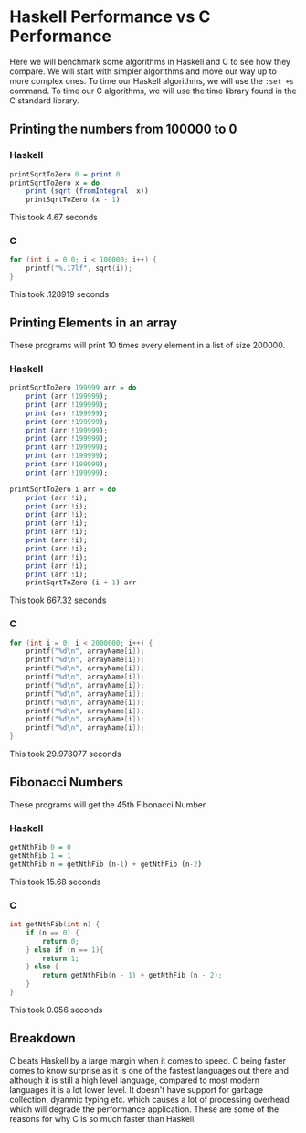 # Haskell Performance vs C Performance
Here we will benchmark some algorithms in Haskell and C to see how they compare. We will start with simpler algorithms and move our way
up to more complex ones. To time our Haskell algorithms, we will use the ``:set +s`` command. To time our C algorithms, we will use the time library found in the C standard library.
## Printing the numbers from 100000 to 0
### Haskell 
```hs
printSqrtToZero 0 = print 0
printSqrtToZero x = do
    print (sqrt (fromIntegral  x))
    printSqrtToZero (x - 1)
```
This took 4.67 seconds

### C
```c
for (int i = 0.0; i < 100000; i++) {
    printf("%.17lf", sqrt(i));
}
```
This took .128919 seconds

## Printing Elements in an array
These programs will print 10 times every element in a list of size 200000. 
### Haskell 
```hs
printSqrtToZero 199999 arr = do
    print (arr!!199999);
    print (arr!!199999);
    print (arr!!199999);
    print (arr!!199999);
    print (arr!!199999);
    print (arr!!199999);
    print (arr!!199999);
    print (arr!!199999);
    print (arr!!199999);
    print (arr!!199999);

printSqrtToZero i arr = do
    print (arr!!i);
    print (arr!!i);
    print (arr!!i);
    print (arr!!i);
    print (arr!!i);
    print (arr!!i);
    print (arr!!i);
    print (arr!!i);
    print (arr!!i);
    print (arr!!i);
    printSqrtToZero (i + 1) arr
```
This took 667.32 seconds

### C
```c
for (int i = 0; i < 2000000; i++) {
    printf("%d\n", arrayName[i]);
    printf("%d\n", arrayName[i]);
    printf("%d\n", arrayName[i]);
    printf("%d\n", arrayName[i]);
    printf("%d\n", arrayName[i]);
    printf("%d\n", arrayName[i]);
    printf("%d\n", arrayName[i]);
    printf("%d\n", arrayName[i]);
    printf("%d\n", arrayName[i]);
    printf("%d\n", arrayName[i]);
}
```
This took 29.978077 seconds

## Fibonacci Numbers
These programs will get the 45th Fibonacci Number
### Haskell 
```hs
getNthFib 0 = 0
getNthFib 1 = 1
getNthFib n = getNthFib (n-1) + getNthFib (n-2)
```
This took 15.68 seconds

### C
```c
int getNthFib(int n) {
    if (n == 0) {
        return 0;
    } else if (n == 1){
        return 1;
    } else {
        return getNthFib(n - 1) + getNthFib (n - 2);
    }
}
```
This took 0.056 seconds


## Breakdown
C beats Haskell by a large margin when it comes to speed. C being faster comes to know surprise as it is one of the fastest languages out there and although it is still
a high level language, compared to most modern languages it is a lot lower level. It doesn't have support for garbage collection, dyanmic typing etc. which causes a lot of processing overhead which
will degrade the performance application. These are some of the reasons for why C is so much faster than Haskell.


